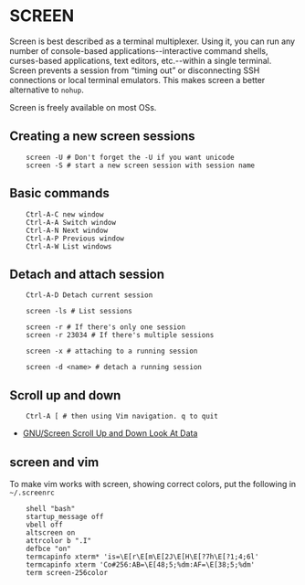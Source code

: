 # SCREEN
Screen is best described as a terminal multiplexer. Using it, you can run any number of console-based applications--interactive command shells, curses-based applications, text editors, etc.--within a single terminal. Screen prevents a session from “timing out” or disconnecting SSH connections or local terminal emulators. This makes screen a better alternative to `nohup`.

Screen is freely available on most OSs.

## Creating a new screen sessions
```
    screen -U # Don't forget the -U if you want unicode
    screen -S # start a new screen session with session name
```

## Basic commands

```
    Ctrl-A-C new window
    Ctrl-A-A Switch window
    Ctrl-A-N Next window
    Ctrl-A-P Previous window
    Ctrl-A-W List windows
```

## Detach and attach session

```
    Ctrl-A-D Detach current session

    screen -ls # List sessions

    screen -r # If there's only one session
    screen -r 23034 # If there's multiple sessions

    screen -x # attaching to a running session

    screen -d <name> # detach a running session
```

## Scroll up and down
```
    Ctrl-A [ # then using Vim navigation. q to quit
```
* [GNU/Screen Scroll Up and Down Look At Data](http://www.cyberciti.biz/faq/scroll-up-down-look-at-data-in-gnuscreen-using-pageup-pagedown-keys/)

## screen and vim
To make vim works with screen, showing correct colors, put the following in `~/.screenrc`

```
    shell "bash"
    startup_message off
    vbell off
    altscreen on
    attrcolor b ".I"
    defbce "on"
    termcapinfo xterm* 'is=\E[r\E[m\E[2J\E[H\E[?7h\E[?1;4;6l'
    termcapinfo xterm 'Co#256:AB=\E[48;5;%dm:AF=\E[38;5;%dm'
    term screen-256color
```

